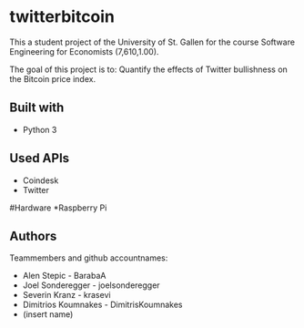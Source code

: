 # twitterbitcoin
This a student project of the University of St. Gallen for the course Software Engineering for Economists (7,610,1.00).

The goal of this project is to:
Quantify the effects of Twitter bullishness on the Bitcoin price index.

## Built with
* Python 3

## Used APIs
* Coindesk
* Twitter

#Hardware
*Raspberry Pi

## Authors
Teammembers and github accountnames:
* Alen Stepic - BarabaA
* Joel Sonderegger - joelsonderegger
* Severin Kranz - krasevi
* Dimitrios Koumnakes - DimitrisKoumnakes
* (insert name)
